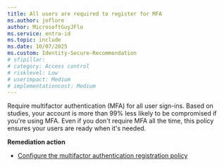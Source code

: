 ```yaml
---
title: All users are required to register for MFA
ms.author: joflore
author: MicrosoftGuyJFlo
ms.service: entra-id
ms.topic: include
ms.date: 10/07/2025
ms.custom: Identity-Secure-Recommendation
# sfipillar: 
# category: Access control
# risklevel: Low
# userimpact: Medium
# implementationcost: Medium
---
```

Require multifactor authentication (MFA) for all user sign-ins. Based on studies, your account is more than 99% less likely to be compromised if you're using MFA. Even if you don't require MFA all the time, this policy ensures your users are ready when it's needed.

**Remediation action**

- [Configure the multifactor authentication registration policy](/entra/id-protection/howto-identity-protection-configure-mfa-policy)
